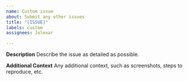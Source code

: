 ```yaml
---
name: Custom issue
about: Submit any other issues
title: "[ISSUE]"
labels: custom
assignees: Julexar

---
```


**Description**
Describe the issue as detailed as possible.

**Additional Context**
Any additional context, such as screenshots, steps to reproduce, etc.
